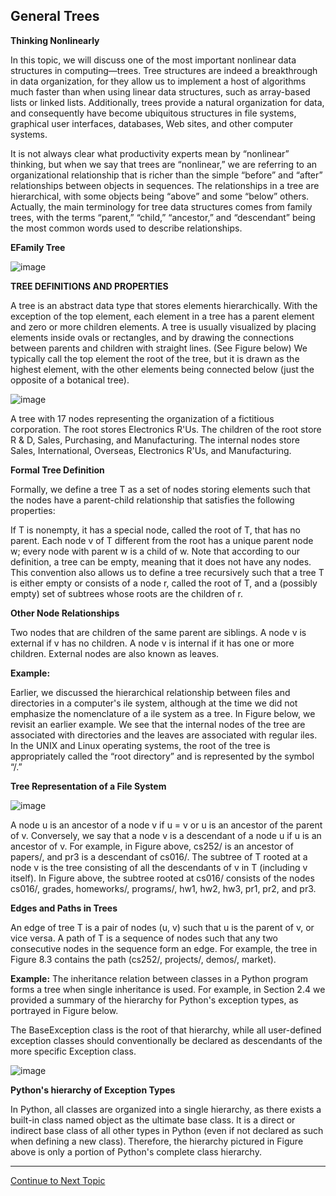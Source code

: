 ## General Trees

**Thinking Nonlinearly** 

In this topic, we will discuss one of the most important nonlinear data structures in computing—trees. Tree structures are indeed a breakthrough in data organization, for they allow us to implement a host of algorithms much faster than when using linear data structures, such as array-based lists or linked lists. Additionally, trees provide a natural organization for data, and consequently have become ubiquitous structures in file systems, graphical user interfaces, databases, Web sites, and other computer systems.

It is not always clear what productivity experts mean by “nonlinear” thinking, but when we say that trees are “nonlinear,” we are referring to an organizational relationship that is richer than the simple “before” and “after” relationships between objects in sequences. The relationships in a tree are hierarchical, with some objects being “above” and some “below” others. Actually, the main terminology for tree data structures comes from family trees, with the terms “parent,” “child,” “ancestor,” and “descendant” being the most common words used to describe relationships. 

**EFamily Tree**

![image](https://user-images.githubusercontent.com/19671036/60832293-24194600-a181-11e9-9c92-16a5d9a24f1f.png)

**TREE DEFINITIONS AND PROPERTIES**

A tree is an abstract data type that stores elements hierarchically. With the exception of the top element, each element in a tree has a parent element and zero or more children elements. A tree is usually visualized by placing elements inside ovals or rectangles, and by drawing the connections between parents and children with straight lines. (See Figure below) We typically call the top element the root of the tree, but it is drawn as the highest element, with the other elements being connected below (just the opposite of a botanical tree).

![image](https://user-images.githubusercontent.com/19671036/60832389-5f1b7980-a181-11e9-8768-a16521ea9166.png)

 A tree with 17 nodes representing the organization of a fictitious corporation. The root stores Electronics R'Us. The children of the root store R & D, Sales, Purchasing, and Manufacturing. The internal nodes store Sales, International, Overseas, Electronics R'Us, and Manufacturing.
 
**Formal Tree Definition**

Formally, we define a tree T as a set of nodes storing elements such that the nodes have a parent-child relationship that satisfies the following properties:

If T is nonempty, it has a special node, called the root of T, that has no parent.
Each node v of T different from the root has a unique parent node w; every node with parent w is a child of w.
Note that according to our definition, a tree can be empty, meaning that it does not have any nodes. This convention also allows us to define a tree recursively such that a tree T is either empty or consists of a node r, called the root of T, and a (possibly empty) set of subtrees whose roots are the children of r.

**Other Node Relationships**

Two nodes that are children of the same parent are siblings. A node v is external if v has no children. A node v is internal if it has one or more children. External nodes are also known as leaves.

**Example:**

Earlier, we discussed the hierarchical relationship between files and directories in a computer's ile system, although at the time we did not emphasize the nomenclature of a ile system as a tree. In Figure below, we revisit an earlier example. We see that the internal nodes of the tree are associated with directories and the leaves are associated with regular iles. In the UNIX and Linux operating systems, the root of the tree is appropriately called the “root directory” and is represented by the symbol “/.”

**Tree Representation of a File System**

![image](https://user-images.githubusercontent.com/19671036/60832576-d5b87700-a181-11e9-861b-ff33f200af38.png)

A node u is an ancestor of a node v if u = v or u is an ancestor of the parent of v. Conversely, we say that a node v is a descendant of a node u if u is an ancestor of v. For example, in Figure above, cs252/ is an ancestor of papers/, and pr3 is a descendant of cs016/. The subtree of T rooted at a node v is the tree consisting of all the descendants of v in T (including v itself). In Figure above, the subtree rooted at cs016/ consists of the nodes cs016/, grades, homeworks/, programs/, hw1, hw2, hw3, pr1, pr2, and pr3.

**Edges and Paths in Trees**

An edge of tree T is a pair of nodes (u, v) such that u is the parent of v, or vice versa. A path of T is a sequence of nodes such that any two consecutive nodes in the sequence form an edge. For example, the tree in Figure 8.3 contains the path (cs252/, projects/, demos/, market).

**Example:** The inheritance relation between classes in a Python program forms a tree when single inheritance is used. For example, in Section 2.4 we provided a summary of the hierarchy for Python's exception types, as portrayed in Figure below. 

The BaseException class is the root of that hierarchy, while all user-defined exception classes should conventionally be declared as descendants of the more specific Exception class. 

![image](https://user-images.githubusercontent.com/19671036/60832694-229c4d80-a182-11e9-8482-05af5ca26673.png)

**Python's hierarchy of Exception Types**

In Python, all classes are organized into a single hierarchy, as there exists a built-in class named object as the ultimate base class. It is a direct or indirect base class of all other types in Python (even if not declared as such when defining a new class). Therefore, the hierarchy pictured in Figure above is only a portion of Python's complete class hierarchy.
 
 ---
 
<a href="https://github.com/CyberTrainingUSAF/06-Intro-to-Algorithms/blob/master/15_Stack%20Implementation_Lesson.md" > Continue to Next Topic </a>
